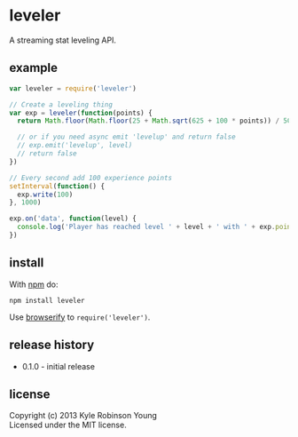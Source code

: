 # leveler

A streaming stat leveling API.

## example

```js
var leveler = require('leveler')

// Create a leveling thing
var exp = leveler(function(points) {
  return Math.floor(Math.floor(25 + Math.sqrt(625 + 100 * points)) / 50)

  // or if you need async emit 'levelup' and return false
  // exp.emit('levelup', level)
  // return false
})

// Every second add 100 experience points
setInterval(function() {
  exp.write(100)
}, 1000)

exp.on('data', function(level) {
  console.log('Player has reached level ' + level + ' with ' + exp.points + ' exp!')
})
```

## install

With [npm](https://npmjs.org) do:

```
npm install leveler
```

Use [browserify](http://browserify.org) to `require('leveler')`.

## release history
* 0.1.0 - initial release

## license
Copyright (c) 2013 Kyle Robinson Young<br/>
Licensed under the MIT license.
